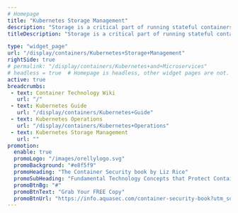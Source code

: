 ```yaml
---
# Homepage
title: "Kubernetes Storage Management"
description: "Storage is a critical part of running stateful containers, and Kubernetes offers powerful primitives for managing it. This page gathers resources about managing Kubernetes storage options and how to provision storage in Kubernetes."
titleDescription: "Storage is a critical part of running stateful containers, and Kubernetes offers powerful primitives for managing it. This page gathers resources about managing Kubernetes storage options and how to provision storage in Kubernetes." 

type: "widget_page"
url: "/display/containers/Kubernetes+Storage+Management" 
rightSide: true 
# permalink: "/display/containers/Kubernetes+and+Microservices"
# headless = true  # Homepage is headless, other widget pages are not.
active: true
breadcrumbs:
 - text: Container Technology Wiki
   url: "/"
 - text: Kubernetes Guide
   url: "/display/containers/Kubernetes+Guide"
 - text: Kubernetes Operations
   url: "/display/containers/Kubernetes+Operations"
 - text: Kubernetes Storage Management
   url: ""
promotion:
  enable: true
  promoLogo: "/images/orellylogo.svg"
  promoBackground: "#e8f5f9"
  promoHeading: "The Container Security book by Liz Rice"
  promoSubHeading: "Fundamental Technology Concepts that Protect Containerized Applications"
  promoBtnBg: "#"
  promoBtnText: "Grab Your FREE Copy"
  promoBtnUrl: "https://info.aquasec.com/container-security-book?utm_source=wiki"
---
```


